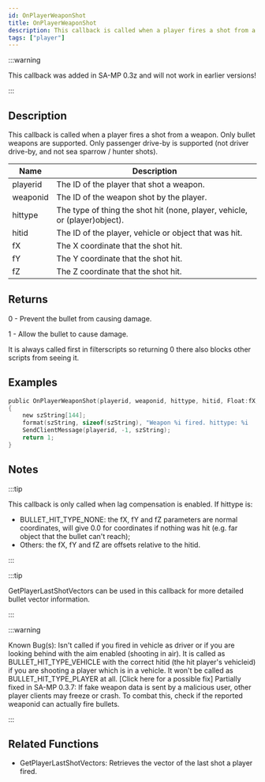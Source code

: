 ```yaml
---
id: OnPlayerWeaponShot
title: OnPlayerWeaponShot
description: This callback is called when a player fires a shot from a weapon.
tags: ["player"]
---
```


:::warning

This callback was added in SA-MP 0.3z and will not work in earlier versions!

:::

## Description

This callback is called when a player fires a shot from a weapon. Only bullet weapons are supported. Only passenger drive-by is supported (not driver drive-by, and not sea sparrow / hunter shots).

| Name     | Description                                                                |
| -------- | -------------------------------------------------------------------------- |
| playerid | The ID of the player that shot a weapon.                                   |
| weaponid | The ID of the weapon shot by the player.                                   |
| hittype  | The type of thing the shot hit (none, player, vehicle, or (player)object). |
| hitid    | The ID of the player, vehicle or object that was hit.                      |
| fX       | The X coordinate that the shot hit.                                        |
| fY       | The Y coordinate that the shot hit.                                        |
| fZ       | The Z coordinate that the shot hit.                                        |

## Returns

0 - Prevent the bullet from causing damage.

1 - Allow the bullet to cause damage.

It is always called first in filterscripts so returning 0 there also blocks other scripts from seeing it.

## Examples

```c
public OnPlayerWeaponShot(playerid, weaponid, hittype, hitid, Float:fX, Float:fY, Float:fZ)
{
    new szString[144];
    format(szString, sizeof(szString), "Weapon %i fired. hittype: %i   hitid: %i   pos: %f, %f, %f", weaponid, hittype, hitid, fX, fY, fZ);
    SendClientMessage(playerid, -1, szString);
    return 1;
}
```

## Notes

:::tip

This callback is only called when lag compensation is enabled.
If hittype is:

- BULLET_HIT_TYPE_NONE: the fX, fY and fZ parameters are normal coordinates, will give 0.0 for coordinates if nothing was hit (e.g. far object that the bullet can't reach);
- Others: the fX, fY and fZ are offsets relative to the hitid.

:::

:::tip

GetPlayerLastShotVectors can be used in this callback for more detailed bullet vector information.

:::

:::warning

Known Bug(s):
Isn't called if you fired in vehicle as driver or if you are looking behind with the aim enabled (shooting in air).
It is called as BULLET_HIT_TYPE_VEHICLE with the correct hitid (the hit player's vehicleid) if you are shooting a player which is in a vehicle. It won't be called as BULLET_HIT_TYPE_PLAYER at all. [Click here for a possible fix]
Partially fixed in SA-MP 0.3.7: If fake weapon data is sent by a malicious user, other player clients may freeze or crash. To combat this, check if the reported weaponid can actually fire bullets.

:::

## Related Functions

- GetPlayerLastShotVectors: Retrieves the vector of the last shot a player fired.
